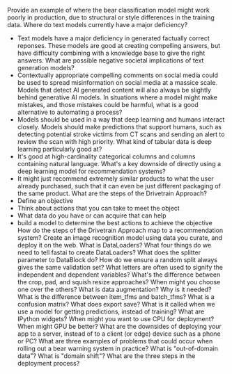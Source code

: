 Provide an example of where the bear classification model might work poorly in production, due to structural or style differences in the training data.
Where do text models currently have a major deficiency?
- Text models have a major deficiency in generated factually correct reponses. These models are good at creating compelling answers, but have difficulty combining with a knowledge base to give the right answers.
What are possible negative societal implications of text generation models?
- Contextually appropriate compelling comments on social media could be used to spread misinformation on social media at a massice scale. Models that detect AI generated content will also always be slightly behind generative AI models. 
In situations where a model might make mistakes, and those mistakes could be harmful, what is a good alternative to automating a process?
- Models should be used in a way that deep learning and humans interact closely. Models should make predictions that support humans, such as detecting potential stroke victims from CT scans and sending an alert to review the scan with high priority. 
What kind of tabular data is deep learning particularly good at?
- It's good at high-cardinality categorical columns and columns containing natural language. 
What's a key downside of directly using a deep learning model for recommendation systems?
- It might just recommend extremely similar products to what the user already purchased, such that it can even be just different packaging of the same product. 
What are the steps of the Drivetrain Approach?
- Define an objective
- Think about actions that you can take to meet the object
- What data do you have or can acquire that can help
- build a model to determine the best actions to achieve the objective
How do the steps of the Drivetrain Approach map to a recommendation system?
Create an image recognition model using data you curate, and deploy it on the web.
What is DataLoaders?
What four things do we need to tell fastai to create DataLoaders?
What does the splitter parameter to DataBlock do?
How do we ensure a random split always gives the same validation set?
What letters are often used to signify the independent and dependent variables?
What's the difference between the crop, pad, and squish resize approaches? When might you choose one over the others?
What is data augmentation? Why is it needed?
What is the difference between item_tfms and batch_tfms?
What is a confusion matrix?
What does export save?
What is it called when we use a model for getting predictions, instead of training?
What are IPython widgets?
When might you want to use CPU for deployment? When might GPU be better?
What are the downsides of deploying your app to a server, instead of to a client (or edge) device such as a phone or PC?
What are three examples of problems that could occur when rolling out a bear warning system in practice?
What is "out-of-domain data"?
What is "domain shift"?
What are the three steps in the deployment process?